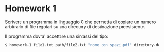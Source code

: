 # Homework 1
Scrivere un programma in linguaggio C che permetta di copiare un numero arbitrario di file regolari su una directory di destinazione preesistente.

Il programma dovra' accettare una sintassi del tipo:

```bash   
$ homework-1 file1.txt path/file2.txt "nome con spazi.pdf" directory-destinazione
```

